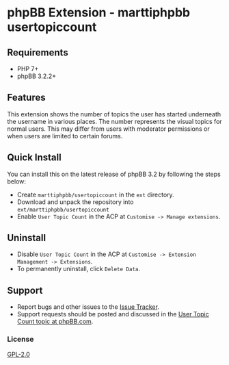 # phpBB Extension - marttiphpbb usertopiccount

## Requirements

* PHP 7+
* phpBB 3.2.2+

## Features

This extension shows the number of topics the user has started underneath the username in various places. The number represents the visual topics for normal users. This may differ from users with moderator permissions or when users are limited to certain forums.

## Quick Install

You can install this on the latest release of phpBB 3.2 by following the steps below:

* Create `marttiphpbb/usertopiccount` in the `ext` directory.
* Download and unpack the repository into `ext/marttiphpbb/usertopiccount`
* Enable `User Topic Count` in the ACP at `Customise -> Manage extensions`.

## Uninstall

* Disable `User Topic Count` in the ACP at `Customise -> Extension Management -> Extensions`.
* To permanently uninstall, click `Delete Data`.

## Support

* Report bugs and other issues to the [Issue Tracker](https://github.com/marttiphpbb/phpbb-ext-usertopiccount/issues).
* Support requests should be posted and discussed in the [User Topic Count topic at phpBB.com](https://www.phpbb.com/community/viewtopic.php?f=456&t=2287936).

### License

[GPL-2.0](license.txt)
